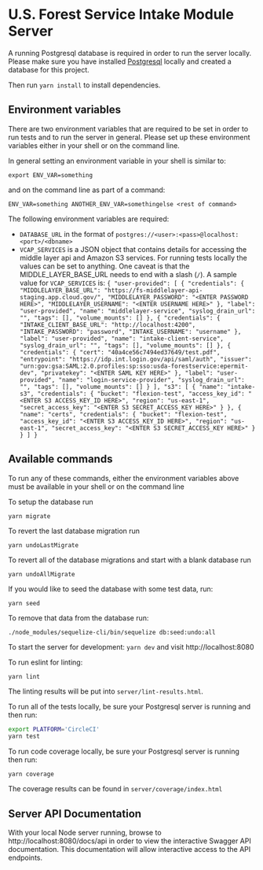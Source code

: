 # U.S. Forest Service Intake Module Server

A running Postgresql database is required in order to run the server locally.  Please make sure you have installed [Postgresql](https://www.postgresql.org/) locally and created a database for this project.

Then run `yarn install` to install dependencies.

## Environment variables

There are two environment variables that are required to be set in order to run tests
and to run the server in general.  Please set up these environment variables either in your shell or on the command line.

In general setting an environment variable in your shell is similar to:

`export ENV_VAR=something`

and on the command line as part of a command:

`ENV_VAR=something ANOTHER_ENV_VAR=somethingelse <rest of command>`

The following environment variables are required:

- `DATABASE_URL` in the format of `postgres://<user>:<pass>@localhost:<port>/<dbname>`
- `VCAP_SERVICES` is a JSON object that contains details for accessing the middle layer api and Amazon S3 services. For running tests locally the values can be set to anything. One caveat is that the MIDDLE_LAYER_BASE_URL needs to end with a slash (`/`). A sample value for `VCAP_SERVICES` is: ```{
  "user-provided": [
    {
      "credentials": {
        "MIDDLELAYER_BASE_URL": "https://fs-middlelayer-api-staging.app.cloud.gov/",
        "MIDDLELAYER_PASSWORD": "<ENTER PASSWORD HERE>",
        "MIDDLELAYER_USERNAME": "<ENTER USERNAME HERE>"
      },
      "label": "user-provided",
      "name": "middlelayer-service",
      "syslog_drain_url": "",
      "tags": [],
      "volume_mounts": []
    },
    {
      "credentials": {
        "INTAKE_CLIENT_BASE_URL": "http://localhost:4200",
        "INTAKE_PASSWORD": "password",
        "INTAKE_USERNAME": "username"
      },
      "label": "user-provided",
      "name": "intake-client-service",
      "syslog_drain_url": "",
      "tags": [],
      "volume_mounts": []
    },
    {
      "credentials": {
        "cert": "40a4ce56c7494ed37649/test.pdf",
        "entrypoint": "https://idp.int.login.gov/api/saml/auth",
        "issuer": "urn:gov:gsa:SAML:2.0.profiles:sp:sso:usda-forestservice:epermit-dev",
        "privatekey": "<ENTER SAML KEY HERE>"
      },
      "label": "user-provided",
      "name": "login-service-provider",
      "syslog_drain_url": "",
      "tags": [],
      "volume_mounts": []
    }
  ],
  "s3": [
    {
      "name": "intake-s3",
      "credentials": {
        "bucket": "flexion-test",
        "access_key_id": "<ENTER S3 ACCESS_KEY_ID HERE>",
        "region": "us-east-1",
        "secret_access_key": "<ENTER S3 SECRET_ACCESS_KEY HERE>"
      }
    },
    {
      "name": "certs",
      "credentials": {
        "bucket": "flexion-test",
        "access_key_id": "<ENTER S3 ACCESS_KEY_ID HERE>",
        "region": "us-east-1",
        "secret_access_key": "<ENTER S3 SECRET_ACCESS_KEY HERE>"
      }
    }
  ]
}```

## Available commands

To run any of these commands, either the environment variables above must be available in your shell or on the command line

To setup the database run

`yarn migrate`

To revert the last database migration run

`yarn undoLastMigrate`

To revert all of the database migrations and start with a blank database run

`yarn undoAllMigrate`

If you would like to seed the database with some test data, run:

`yarn seed`

To remove that data from the database run:

`./node_modules/sequelize-cli/bin/sequelize db:seed:undo:all`

To start the server for development: `yarn dev` and visit http://localhost:8080

To run eslint for linting:

`yarn lint`

The linting results will be put into `server/lint-results.html`.

To run all of the tests locally, be sure your Postgresql server is running and then run:
```bash
export PLATFORM='CircleCI'
yarn test
```

To run code coverage locally, be sure your Postgresql server is running then run:

`yarn coverage`

The coverage results can be found in `server/coverage/index.html`

## Server API Documentation

With your local Node server running, browse to http://localhost:8080/docs/api in order to view the interactive Swagger API documentation.  This documentation will allow interactive access to the API endpoints.
